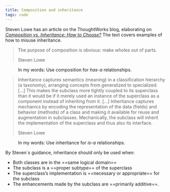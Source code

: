 ```yaml
---
title: Composition and inheritance
tags: code
---
```

Steven Lowe has an article on the ThoughtWorks blog, elaborating on 	[<cite>Composition vs. Inheritance: How to Choose?</cite>](https://www.thoughtworks.com/insights/blog/composition-vs-inheritance-how-choose) The text covers examples of how to misuse inheritance.

> The purpose of composition is obvious: make wholes out of parts. 
> <footer>Steven Lowe</footer>

<figure>
In my words: Use composition for <em>has-a</em> relationships.
</figure>

> Inheritance captures semantics (meaning) in a classification hierarchy (a taxonomy), arranging concepts from generalized to specialized. […] This makes the subclass more tightly coupled to its superclass than it would be if it merely used an instance of the superclass as a component instead of inheriting from it. […] Inheritance captures mechanics by encoding the representation of the data (fields) and behavior (methods) of a class and making it available for reuse and augmentation in subclasses. Mechanically, the subclass will inherit the implementation of the superclass and thus also its interface.
> <footer>Steven Lowe</footer>

<figure>
In my words: Use inheritance for <em>is-a</em> relationships.
</figure>

By Steven´s guidance, inheritance should only be used when:
- Both classes are in the ==same logical domain==
- The subclass is a ==proper subtype== of the superclass
- The superclass’s implementation is ==necessary or appropriate== for the subclass
- The enhancements made by the subclass are ==primarily additive==.

